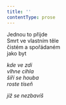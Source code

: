 ```yaml
---
title: ''
contentType: prose
---
```


<section>

Jednou to přijde  
Smrt ve vlastním těle  
čistém a spořádaném  
jako byt

_kde ve zdi  
vlhne cihla  
šíří se houba  
roste tíseň_

</section>

<section>

_jíž se nezbavíš_

</section>
